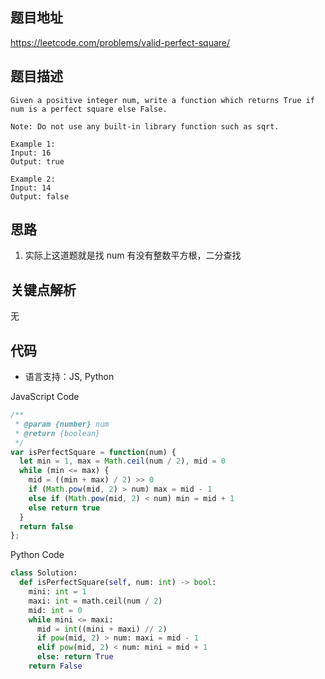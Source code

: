 ## 题目地址
https://leetcode.com/problems/valid-perfect-square/

## 题目描述
```
Given a positive integer num, write a function which returns True if num is a perfect square else False.

Note: Do not use any built-in library function such as sqrt.

Example 1:
Input: 16
Output: true

Example 2:
Input: 14
Output: false
```

## 思路

1. 实际上这道题就是找 num 有没有整数平方根，二分查找

## 关键点解析

无

## 代码

* 语言支持：JS, Python

JavaScript Code
```js
/**
 * @param {number} num
 * @return {boolean}
 */
var isPerfectSquare = function(num) {
  let min = 1, max = Math.ceil(num / 2), mid = 0
  while (min <= max) {
    mid = ((min + max) / 2) >> 0
    if (Math.pow(mid, 2) > num) max = mid - 1
    else if (Math.pow(mid, 2) < num) min = mid + 1
    else return true
  }
  return false
};
```

Python Code
```py
class Solution:
  def isPerfectSquare(self, num: int) -> bool:
    mini: int = 1
    maxi: int = math.ceil(num / 2)
    mid: int = 0
    while mini <= maxi:
      mid = int((mini + maxi) // 2)
      if pow(mid, 2) > num: maxi = mid - 1
      elif pow(mid, 2) < num: mini = mid + 1
      else: return True
    return False
```
